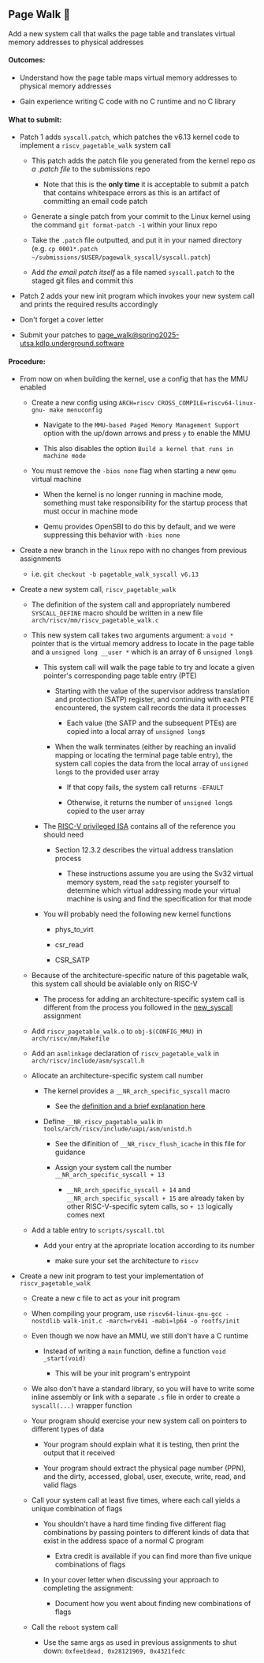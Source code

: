 ## Page Walk 🚶

Add a new system call that walks the page table and translates virtual memory addresses to
physical addresses

#### Outcomes:

* Understand how the page table maps virtual memory addresses to physical memory addresses

* Gain experience writing C code with no C runtime and no C library

#### What to submit:

* Patch 1 adds `syscall.patch`, which patches the v6.13 kernel code to implement a `riscv_pagetable_walk` system call

    * This patch adds the patch file you generated from the kernel repo *as a .patch file* to the submissions repo

        * Note that this is the **only time** it is acceptable to submit a patch that contains whitespace errors as this is an artifact of committing an email code patch

    * Generate a single patch from your commit to the Linux kernel using the command `git format-patch -1` within your linux repo

    * Take the `.patch` file outputted, and put it in your named directory (e.g. `cp 0001*.patch ~/submissions/$USER/pagewalk_syscall/syscall.patch`)

    * Add *the email patch itself* as a file named `syscall.patch` to the staged git files and commit this

* Patch 2 adds your new init program which invokes your new system call and prints the required results accordingly

* Don't forget a cover letter

* Submit your patches to page_walk@spring2025-utsa.kdlp.underground.software

#### Procedure:

* From now on when building the kernel, use a config that has the MMU enabled

    * Create a new config using `ARCH=riscv CROSS_COMPILE=riscv64-linux-gnu- make menuconfig`

        * Navigate to the `MMU-based Paged Memory Management Support` option with the up/down arrows and press `y` to enable the MMU

        * This also disables the option `Build a kernel that runs in machine mode`

    * You must remove the `-bios none` flag when starting a new `qemu` virtual machine

        * When the kernel is no longer running in machine mode, something must take responsibility for the startup process that must occur in machine mode

        * Qemu provides OpenSBI to do this by default, and we were suppressing this behavior with `-bios none`

* Create a new branch in the `linux` repo with no changes from previous assignments

    * i.e. `git checkout -b pagetable_walk_syscall v6.13`

* Create a new system call, `riscv_pagetable_walk`

    * The definition of the system call and appropriately numbered `SYSCALL_DEFINE` macro should be written in a new file `arch/riscv/mm/riscv_pagetable_walk.c`

    * This new system call takes two arguments argument: a `void *` pointer that is the virtual memory address to locate in the page table and a `unsigned long __user *`
    which is an array of 6 `unsigned long`s

        * This system call will walk the page table to try and locate a given pointer's corresponding page table entry (PTE)

            * Starting with the value of the supervisor address translation and protection (SATP) register, and continuing with each PTE encountered,
            the system call records the data it processes

                * Each value (the SATP and the subsequent PTEs) are copied into a local array of `unsigned long`s

            * When the walk terminates (either by reaching an invalid mapping or locating the terminal page table entry), the system call copies the data from
            the local array of `unsigned long`s to the provided user array

                * If that copy fails, the system call returns `-EFAULT`

                * Otherwise, it returns the number of `unsigned long`s copied to the user array

        * The [RISC-V privileged ISA](https://github.com/riscv/riscv-isa-manual/releases) contains all of the reference you should need

            * Section 12.3.2 describes the virtual address translation process

                * These instructions assume you are using the Sv32 virtual memory system, read the `satp` register yourself to determine which
                virtual addressing mode your virtual machine is using and find the specification for that mode

        * You will probably need the following new kernel functions

            * phys_to_virt

            * csr_read

            * CSR_SATP

    * Because of the architecture-specific nature of this pagetable walk, this system call should be avialable only on RISC-V

        * The process for adding an architecture-specific system call is different from the process you followed in the [new_syscall](/new_syscall.md) assignment

    * Add `riscv_pagetable_walk.o` to `obj-$(CONFIG_MMU)` in `arch/riscv/mm/Makefile`

    * Add an `asmlinkage` declaration of `riscv_pagetable_walk` in `arch/riscv/include/asm/syscall.h`

    * Allocate an architecture-specific system call number

        * The kernel provides a `__NR_arch_specific_syscall` macro

            * See the [definition and a brief explanation here](https://elixir.bootlin.com/linux/v6.13.1/source/include/uapi/asm-generic/unistd.h#L628)

        * Define `__NR_riscv_pagetable_walk` in `tools/arch/riscv/include/uapi/asm/unistd.h`

            * See the difinition of `__NR_riscv_flush_icache` in this file for guidance

            * Assign your system call the number `__NR_arch_specific_syscall + 13`

                * `__NR_arch_specific_syscall + 14` and `__NR_arch_specific_syscall + 15` are already taken by other RISC-V-specific sytem calls, so `+ 13` logically comes next

    * Add a table entry to `scripts/syscall.tbl`

        * Add your entry at the apropriate location according to its number

            * make sure your set the architecture to `riscv`

* Create a new init program to test your implementation of `riscv_pagetable_walk`

    * Create a new c file to act as your init program

    * When compiling your program, use `riscv64-linux-gnu-gcc -nostdlib walk-init.c -march=rv64i -mabi=lp64 -o rootfs/init`

    * Even though we now have an MMU, we still don't have a C runtime

        * Instead of writing a `main` function, define a function `void _start(void)`

            * This will be your init program's entrypoint

    * We also don't have a standard library, so you will have to write some inline assembly or link with a separate `.s` file in order to create a `syscall(...)` wrapper function

    * Your program should exercise your new system call on pointers to different types of data

        * Your program should explain what it is testing, then print the output that it received

        * Your program should extract the physical page number (PPN), and the dirty, accessed, global, user, execute, write, read, and valid flags

    * Call your system call at least five times, where each call yields a unique combination of flags

        * You shouldn't have a hard time finding five different flag combinations by passing pointers to different kinds of data that exist in the address space of a normal C program

            * Extra credit is available if you can find more than five unique combinations of flags

        * In your cover letter when discussing your approach to completing the assignment:
            
            * Document how you went about finding new combinations of flags

    * Call the `reboot` system call

        * Use the same args as used in previous assignments to shut down: `0xfee1dead, 0x28121969, 0x4321fedc`
